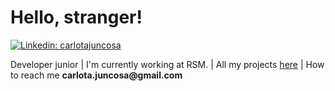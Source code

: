 # Hello, stranger!

[![Linkedin: carlotajuncosa](https://img.shields.io/badge/-carlotajuncosa-blue?style=flat-square&logo=Linkedin&logoColor=white&link=https://www.linkedin.com/in/carlota-juncosa)](https://www.linkedin.com/in/carlota-juncosa)
<p align="left">Developer junior | I'm currently working at RSM. | All my projects <a href="https://github.com/carlotajuncosa?tab=repositories" target="_blank">here</a> | How to reach me <strong>carlota.juncosa@gmail.com</strong> </p>
